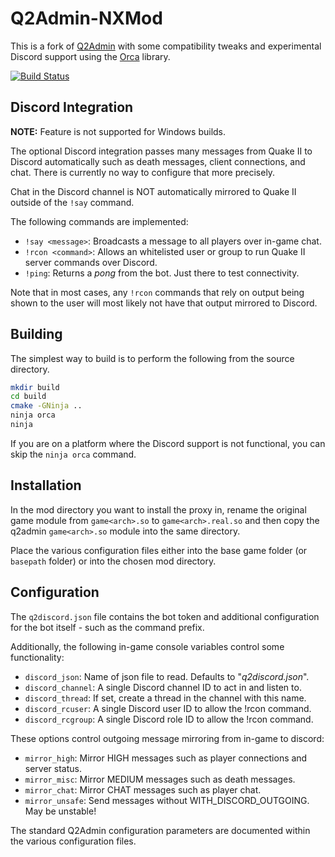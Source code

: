 # Q2Admin-NXMod

This is a fork of [Q2Admin](https://github.com/tastyspleen/q2admin-tsmod) with some compatibility tweaks and
experimental Discord support using the [Orca](https://github.com/cee-studio/orca) library.

[![Build Status](https://ci.nephatrine.net/api/badges/nephatrine/q2admin-nxmod/status.svg?ref=refs/heads/master)](https://ci.nephatrine.net/nephatrine/q2admin-nxmod)

## Discord Integration

**NOTE:** Feature is not supported for Windows builds.

The optional Discord integration passes many messages from Quake II to Discord automatically such as death
messages, client connections, and chat. There is currently no way to configure that more precisely.

Chat in the Discord channel is NOT automatically mirrored to Quake II outside of the `!say` command.

The following commands are implemented:

- `!say <message>`: Broadcasts a message to all players over in-game chat.
- `!rcon <command>`: Allows an whitelisted user or group to run Quake II server commands over Discord.
- `!ping`: Returns a *pong* from the  bot. Just there to test connectivity.

Note that in most cases, any `!rcon` commands that rely on output being shown to the user will most likely
not have that output mirrored to Discord.

## Building

The simplest way to build is to perform the following from the source directory.

```bash
mkdir build
cd build
cmake -GNinja ..
ninja orca
ninja
```

If you are on a platform where the Discord support is not functional, you can skip the `ninja orca` command.

## Installation

In the mod directory you want to install the proxy in, rename the original game module from `game<arch>.so`
to `game<arch>.real.so` and then copy the q2admin `game<arch>.so` module into the same directory.

Place the various configuration files either into the base game folder (or `basepath` folder) or into the
chosen mod directory.

## Configuration

The `q2discord.json` file contains the bot token and additional configuration for the bot itself - such as
the command prefix.

Additionally, the following in-game console variables control some functionality:

- `discord_json`: Name of json file to read. Defaults to "*q2discord.json*".
- `discord_channel`: A single Discord channel ID to act in and listen to.
- `discord_thread`: If set, create a thread in the channel with this name.
- `discord_rcuser`: A single Discord user ID to allow the !rcon command.
- `discord_rcgroup`: A single Discord role ID to allow the !rcon command.

These options control outgoing message mirroring from in-game to discord:

- `mirror_high`: Mirror HIGH messages such as player connections and server status.
- `mirror_misc`: Mirror MEDIUM messages such as death messages.
- `mirror_chat`: Mirror CHAT messages such as player chat.
- `mirror_unsafe`: Send messages without WITH_DISCORD_OUTGOING. May be unstable!

The standard Q2Admin configuration parameters are documented within the various configuration files.
